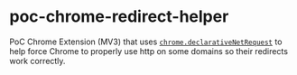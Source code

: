 # poc-chrome-redirect-helper

PoC Chrome Extension (MV3) that uses [`chrome.declarativeNetRequest`](https://developer.chrome.com/docs/extensions/reference/api/declarativeNetRequest) to help force Chrome to properly use http on some domains so their redirects work correctly.

